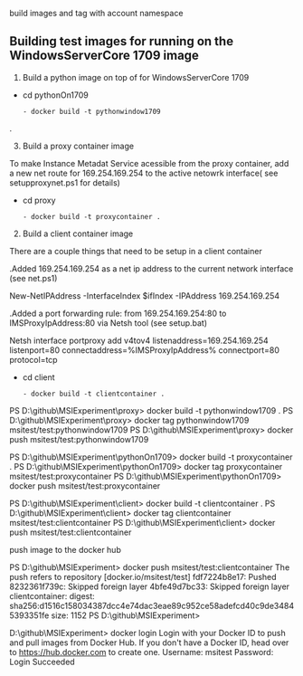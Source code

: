 build images and tag with account namespace



## Building test images for running on the WindowsServerCore 1709 image

1. Build a python image on top of for WindowsServerCore 1709

      


- cd pythonOn1709

      - docker build -t pythonwindow1709 
.

3. Build a proxy container image

            

To make Instance Metadat Service acessible from the proxy container, 
add a new net route for 169.254.169.254 to the active netowrk interface( see setupproxynet.ps1 for details)
      
      
- cd proxy

      - docker build -t proxycontainer .
     

 
2. Build a client container image

            
There are a couple things that need to be setup in a client container
            
.Added 169.254.169.254 as a net ip address to the current network interface (see net.ps1)
                  
New-NetIPAddress -InterfaceIndex $ifIndex -IPAddress 169.254.169.254
            
.Added a port forwarding rule: from 169.254.169.254:80 to IMSProxyIpAddress:80 via Netsh tool (see setup.bat)
                 
 Netsh interface portproxy add v4tov4 listenaddress=169.254.169.254 listenport=80 connectaddress=%IMSProxyIpAddress% connectport=80  protocol=tcp

      
- cd client

      - docker build -t clientcontainer .



PS D:\github\MSIExperiment\proxy> docker build -t pythonwindow1709 .
PS D:\github\MSIExperiment\proxy> docker tag  pythonwindow1709 msitest/test:pythonwindow1709
PS D:\github\MSIExperiment\proxy> docker push msitest/test:pythonwindow1709



PS D:\github\MSIExperiment\pythonOn1709> docker build -t proxycontainer .
PS D:\github\MSIExperiment\pythonOn1709> docker tag proxycontainer msitest/test:proxycontainer
PS D:\github\MSIExperiment\pythonOn1709> docker push msitest/test:proxycontainer


PS D:\github\MSIExperiment\client> docker build -t clientcontainer .
PS D:\github\MSIExperiment\client> docker tag clientcontainer msitest/test:clientcontainer
PS D:\github\MSIExperiment\client> docker push  msitest/test:clientcontainer


push image to the docker hub

PS D:\github\MSIExperiment> docker push  msitest/test:clientcontainer
The push refers to repository [docker.io/msitest/test]
fdf7224b8e17: Pushed
8232361f739c: Skipped foreign layer
4bfe49d7bc33: Skipped foreign layer
clientcontainer: digest: sha256:d1516c158034387dcc4e74dac3eae89c952ce58adefcd40c9de34845393351fe size: 1152
PS D:\github\MSIExperiment>



D:\github\MSIExperiment> docker login
Login with your Docker ID to push and pull images from Docker Hub. If you don't have a Docker ID, head over to https://hub.docker.com to create one.
Username: msitest
Password:
Login Succeeded

